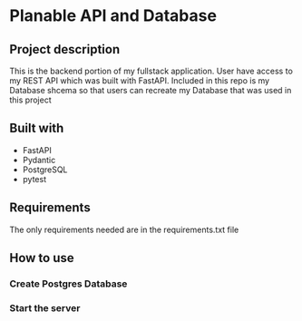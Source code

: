 # Planable API and Database

## Project description
This is the backend portion of my fullstack application. User have access to my REST API which was built with FastAPI. Included in this repo is my Database shcema so that users can recreate my Database that was used in this project

## Built with
- FastAPI
- Pydantic
- PostgreSQL
- pytest


## Requirements
The only requirements needed are in the requirements.txt file

## How to use


### Create Postgres Database


### Start the server


